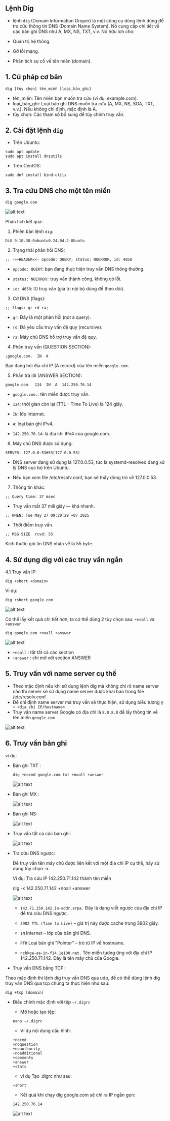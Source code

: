 ## Lệnh Dig
- lệnh `dig` (Domain Information Groper) là một công cụ dòng lệnh dùng để tra cứu thông tin DNS (Domain Name System). Nó cung cấp chi tiết về các bản ghi DNS như A, MX, NS, TXT, v.v.
Nó hữu ích cho:

- Quản trị hệ thống.

- Gỡ lỗi mạng.

- Phân tích sự cố về tên miền (domain).



## 1. Cú pháp cơ bản
```
dig [tùy chọn] tên_miền [loại_bản_ghi]
```

- tên_miền: Tên miền bạn muốn tra cứu (ví dụ: example.com).
- loại_bản_ghi: Loại bản ghi DNS muốn tra cứu (A, MX, NS, SOA, TXT, v.v.). Nếu không chỉ định, mặc định là A.
- tùy chọn: Các tham số bổ sung để tùy chỉnh truy vấn.

## 2. Cài đặt lệnh `dig`

- Trên Ubuntu: 
```
sudo apt update
sudo apt install dnsutils
```
- Trên CentOS:
```
sudo dnf install bind-utils
```
## 3. Tra cứu DNS cho một tên miền
```
dig google.com
```
![alt text](../images/Dig.png)

Phân tích kết quả: 
1. Phiên bản lệnh `dig`: 
```
DiG 9.18.30-0ubuntu0.24.04.2-Ubuntu
```

2. Trạng thái phản hồi DNS:
```
;; ->>HEADER<<- opcode: QUERY, status: NOERROR, id: 4058
```
- `opcode: QUERY`: bạn đang thực hiện truy vấn DNS thông thường.

- `status: NOERROR:` truy vấn thành công, không có lỗi.

- `id: 4058`: ID truy vấn (giá trị nội bộ dùng để theo dõi).

3. Cờ DNS (flags):
```
;; flags: qr rd ra;
```

- `qr`: Đây là một phản hồi (not a query).

- `rd`: Đã yêu cầu truy vấn đệ quy (recursive).

- `ra`: Máy chủ DNS hỗ trợ truy vấn đệ quy.

4. Phần truy vấn (QUESTION SECTION):
```
;google.com.  IN  A
```
Bạn đang hỏi địa chỉ IP (A record) của tên miền `google.com.`

5. Phần trả lời (ANSWER SECTION):
```
google.com.  124  IN  A  142.250.76.14
```
- `google.com.`: tên miền được truy vấn.

- `124`: thời gian còn lại (TTL - Time To Live) là 124 giây.

- `IN`: lớp Internet.

- `A`: loại bản ghi IPv4.

- `142.250.76.14`: là địa chỉ IPv4 của google.com.

6. Máy chủ DNS được sử dụng:
```
SERVER: 127.0.0.53#53(127.0.0.53)
```
- DNS server đang sử dụng là 127.0.0.53, tức là systemd-resolved đang xử lý DNS cục bộ trên Ubuntu.

- Nếu bạn xem file /etc/resolv.conf, bạn sẽ thấy dòng trỏ về 127.0.0.53.

 7. Thông tin khác:
 ```
 ;; Query time: 37 msec
```
- Truy vấn mất 37 mili giây — khá nhanh.
```
;; WHEN: Tue May 27 09:20:29 +07 2025
```
- Thời điểm truy vấn.
```
;; MSG SIZE  rcvd: 55
```
Kích thước gói tin DNS nhận về là 55 byte.

## 4. Sử dụng dig với các truy vấn ngắn
4.1 Truy vấn IP:
```
dig +short <domain>
```
Ví dụ: 
```
dig +short google.com 
```
![alt text](<../images/Dig 1.png>)

Có thể lấy kết quả chi tiết hơn, ta có thể dùng 2 tùy chọn sau: `+noall` và `+answer`
```
dig google.com +noall +answer
```
![alt text](<../images/Dig 2.png>)

- `+noall` : tắt tất cả các section
- `+answer` : chỉ mở với section ANSWER

## 5. Truy vấn với name server cụ thể

- Theo mặc định nếu khi sử dụng lệnh dig mà không chỉ rõ name server nào thì server sẽ sử dụng name server được khai báo trong file /etc/resolv.conf
- Để chỉ định name server mà truy vấn sẽ thực hiện, sử dụng biểu tượng `@ + <địa chỉ IP/hostname>`
- Truy vấn name server Google có địa chỉ là `8.8.8.8` để lấy thông tin về tên miền `google.com`

 ![alt text](<../images/Dig 3.png>)

 ## 6. Truy vấn bản ghi 

 ví dụ: 
 - Bản ghi TXT :
    ```
    dig +nocmd google.com txt +noall +answer
    ```
    ![alt text](<../images/Dig 4.png>)

- Bản ghi MX :
    
    ![alt text](<../images/Dig 5.png>)

- Bản ghi NS:

    ![alt text](<../images/Dig 6.png>)

- Truy vấn tất cả các bản ghi: 

    ![alt text](<../images/Dig 7.png>)

- Tra cứu DNS ngược: 

    Để truy vấn tên máy chủ được liên kết với một địa chỉ IP cụ thể, hãy sử dụng tùy chọn -x.

    Ví dụ: Tra cứu IP 142.250.71.142 thành tên miền

    dig -x 142.250.71.142 +noall +answer 

    ![alt text](<../images/Dig 8.png>)

    - `142.71.250.142.in-addr.arpa.`	Đây là dạng viết ngược của địa chỉ IP để tra cứu DNS ngược.

    - `3902	TTL (Time to Live)` – giá trị này được cache trong 3902 giây.

    - `IN`	Internet – lớp của bản ghi DNS.

    - `PTR`	Loại bản ghi "Pointer" – trỏ từ IP về hostname.

    - `nchkga-aa-in-f14.1e100.net.`	Tên miền tương ứng với địa chỉ IP 142.250.71.142. Đây là tên máy chủ của Google.

- Truy vấn DNS bằng TCP:

Theo mặc định thì lệnh dig truy vấn DNS qua udp, để có thể dùng lệnh dig truy vấn DNS qua tcp chúng ta thực hiện như sau:
```
dig +tcp [domain]
```

- Điều chỉnh mặc định với tệp `~/.digrc`

    - Mở hoặc tạo tệp: 
    ```
    nano ~/.digrc
    ```
    - Ví dụ nội dung cấu hình:
    ```
    +nocmd
    +noquestion
    +noauthority
    +noadditional
    +comments
    +answer
    +stats
    ```
    - ví dụ Tạo .digrc như sau:
    ```
    +short
    ```

    - Kết quả khi chạy dig google.com sẽ chỉ ra IP ngắn gọn:
    ```
    142.250.76.14
    ```
    ![alt text](<../images/Dig 9.png>)
